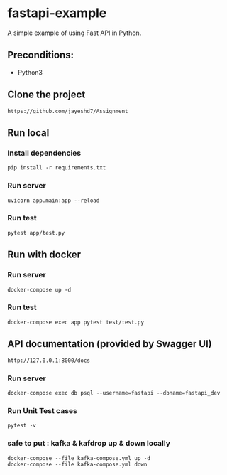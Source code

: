 # fastapi-example 

A simple example of using Fast API in Python.

## Preconditions:

- Python3

## Clone the project

```
https://github.com/jayeshd7/Assignment
```

## Run local

### Install dependencies

```
pip install -r requirements.txt
```

### Run server

```
uvicorn app.main:app --reload
```

### Run test

```
pytest app/test.py
```

## Run with docker

### Run server

```
docker-compose up -d 
```

### Run test

```
docker-compose exec app pytest test/test.py
```

## API documentation (provided by Swagger UI)

```
http://127.0.0.1:8000/docs
```

### Run server

```
docker-compose exec db psql --username=fastapi --dbname=fastapi_dev
```

### Run Unit Test cases
```
pytest -v
```

### safe to put : kafka & kafdrop up & down locally

```
docker-compose --file kafka-compose.yml up -d
docker-compose --file kafka-compose.yml down


```